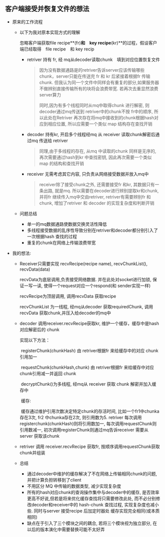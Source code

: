 ## 客户端接受并恢复文件的想法

* 原来的工作流程

  * 以下为我对原本实现方式的理解

    忽略客户端获取file recipe**(fr)**和　key recipe**(kr)**的过程，假设客户端已经取得　file recipe　和 key recip

    * retriver 持有 fr, 经 mq从decoder读取chunk　填到对应位置恢复文件

      > 因为没有数据通路是的retriver告诉server应该传输哪些chunk，server只能在传送完 fr 和 kr 后紧接着根据fr 传输chunk. 但我认为同一个文件中同样会有重复的部分,如果服务器不做辨别直接传输所有的块将会浪费带宽. 若再次去重显然浪费server算力
      >
      > 同时,因为有多个线程同时从mq中取得chunk 进行解密, 则decoder通过mq传送到 retriver中的chunk不按 fr中的顺序, 所以此处在Retriver 再次存在将mq中接收到的chunk根据hash对应到相应位置, 所以应需要一个类似 map 结构存在查找开销

    * decoder 持有kr, 开启多个线程经mq 从 receiver 读取chunk解密后通过mq 传送给 retriver

      > 同理,由于多线程的存在, 从mq 中读取的chunk 同样是无序的,再次需要通过hash到kr 中查找密钥, 因此再次需要一个类似map 的结构和查找开销

    * receiver 无需考虑其它内容, 只负责从网络接受数据并放入mq中

      > receiver除了接受chunk之外, 还需要接受fr 和kr, 其数据只有一条出路, 就是mq. 所以需要在decoder进行辨别提取kr和chunk, 并将fr 继续传入mq中交由retriver, retriver有需要辨别fr 和 chunk, 增加了retriver 和 decoder 的实现复杂度和判断开销

  * 问题总结

    * 单一的mq数据通路使数据交换灵活性降低
    * 多线程接受数据的乱序性导致分别在retriver和decoder都分别引入了一次根据hash 查找的过程
    * 重复的chunk在网络上传输浪费带宽

* 我的想法: 

  * Receiver只需要实现 recvRecipe(recipe name), recvChunkList(), recvData(data)

    recvData为底层调用,负责接受网络数据. 并在此处对socket进行加锁, 保证一写一读, 使得一个request对应一个respond(和 sender实现一样)

    recvRecipe为顶层调用, 调用recvData 获取recipe

    recvChunkList 为一线程, 经mq从decoder 获取requiredChunk, 调用recvData 获取chunk,并压入给decoder的mq中

  * decoder 调用receiver.recvRecipe获取kr, 维护一个缓存，缓存中是hash对应解密后的 chunk

    实现以下方法：

    ​	registerChunk(chunkHash)	由 retriver根据fr 来给缓存中的对应 chunk引用加一

    ​	requestChunk(chunkHash,chunk)	由 retriver根据fr 来给缓存中对应chunk引用减一并返回 chunk

    ​	decryptChunk()为多线程, 经mq从 receiver 获取 chunk 解密并加入缓存中

    ​	缓存:

    ​	缓存通过维护引用次数决定特定chunk的存活时间, 比如一个fr1中chunka 存在3次, fr2 中chunka存在2次, 则引用数为5. retriver 每次调用 registerchunk(chunkHash)则将引用数加一, 每次调用requestChunk则引用数减一, 初次调用registerChunk则通过mq告诉receiver 需要从server 获取该chunk

    

  * retriver 调用 receiver.recvRecipe 获取fr, 按顺序调用requestChunk获取chunk并组装

  * 总结

    * 通过decoder中维护的缓存解决了不在网络上传输相同chunk的问题, 并把计算负担转移到了client
    * 不用区分 MQ 中传输的数据类型, 减少实现复杂度
    * 所有的hash对应chunk的查询操作集中与decoder中的缓存, 是否效率更高不好说,但若是将来优化缓存查找将只需要修改此处, 而不必分别修改decoder和receiver中的 hash-chunk 查找过程, 实现复杂度也减小些. 同时与server 接受recipe 后加定时器处 缓存实现完全相同(或本质相同)
    * 缺点在于引入了三个模块之间的耦合, 若将三个模块视为独立部分, 在以后的版本演化中需要替换可能不太好弄

